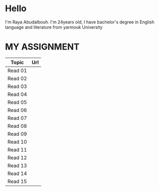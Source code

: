 # Hello
I'm Raya Abudalbouh. I'm 24years old, I have bachelor's degree in English language and literature from yarmouk University

# MY ASSIGNMENT

Topic     |  Url
----------|----------
Read 01 |
Read 02 |
Read 03 |
Read 04 |
Read 05 |
Read 06 |
Read 07 |
Read 08 |
Read 09 |
Read 10 |
Read 11 |
Read 12 |
Read 13 |
Read 14 |
Read 15 |
